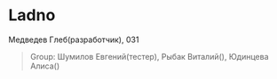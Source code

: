 # Ladno

Медведев Глеб(разработчик), 031

>Group:
>Шумилов Евгений(тестер),
>Рыбак Виталий(),
>Юдинцева Алиса()
